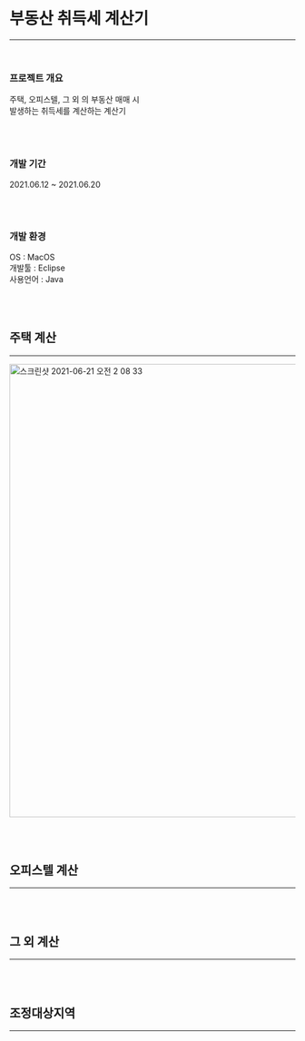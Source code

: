 <h1>부동산 취득세 계산기</h1>
<hr>

<br>
<h3>프로젝트 개요</h3>
주택, 오피스텔, 그 외 의 부동산 매매 시
  <br>
발생하는 취득세를 계산하는 계산기

<br><br>
<h3>개발 기간</h3>
  2021.06.12 ~ 2021.06.20
  
<br><br>
<h3>개발 환경</h3>
  OS : MacOS
  <br>
  개발툴 : Eclipse
  <br>
  사용언어 : Java
  
<br><br>
<h2>주택 계산</h2>
<hr>
<img width="799" alt="스크린샷 2021-06-21 오전 2 08 33" src="https://user-images.githubusercontent.com/84225477/122682653-c418ee80-d235-11eb-8b66-bc3345eebca3.png">

<br><br>
<h2>오피스텔 계산</h2>
<hr>

<br><br>
<h2>그 외 계산</h2>
<hr>

<br><br>
<h2>조정대상지역</h2>
<hr>

